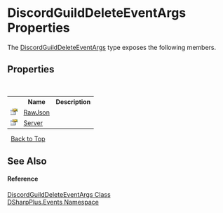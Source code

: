 # DiscordGuildDeleteEventArgs Properties
 

The <a href="0ffab10d-41bb-9138-0a33-658ecb706b9d">DiscordGuildDeleteEventArgs</a> type exposes the following members.


## Properties
&nbsp;<table><tr><th></th><th>Name</th><th>Description</th></tr><tr><td>![Public property](media/pubproperty.gif "Public property")</td><td><a href="ee0feaa6-03c2-c81e-437f-1eae023e3cdf">RawJson</a></td><td /></tr><tr><td>![Public property](media/pubproperty.gif "Public property")</td><td><a href="1ea56b0f-0a90-b964-0fac-8af799d3add1">Server</a></td><td /></tr></table>&nbsp;
<a href="#discordguilddeleteeventargs-properties">Back to Top</a>

## See Also


#### Reference
<a href="0ffab10d-41bb-9138-0a33-658ecb706b9d">DiscordGuildDeleteEventArgs Class</a><br /><a href="c92bdbbe-3dbb-8f2c-d215-691d3e9855e1">DSharpPlus.Events Namespace</a><br />